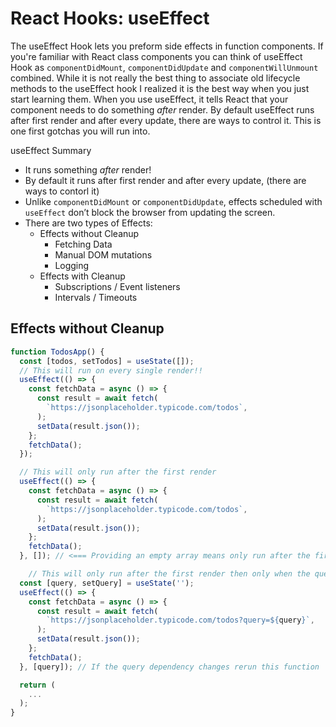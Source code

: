 # React Hooks: useEffect

The useEffect Hook lets you preform side effects in function components. If you're familiar with React class components you can think of useEffect Hook as `componentDidMount`, `componentDidUpdate` and `componentWillUnmount` combined. While it is not really the best thing to associate old lifecycle methods to the useEffect hook I realized it is the best way when you just start learning them. When you use useEffect, it tells React that your component needs to do something _after_ render. By default useEffect runs after first render and after every update, there are ways to control it. This is one first gotchas you will run into.

useEffect Summary

- It runs something _after_ render!
- By default it runs after first render and after every update, (there are ways to contorl it)
- Unlike `componentDidMount` or `componentDidUpdate`, effects scheduled with `useEffect` don’t block the browser from updating the screen.
- There are two types of Effects:
  <!-- TODO: Add link to Effect without cleanup -->
  - Effects without Cleanup
    - Fetching Data
    - Manual DOM mutations
    - Logging
      <!-- TODO: Add link to Effect with Cleanup -->
  - Effects with Cleanup
    - Subscriptions / Event listeners
    - Intervals / Timeouts

## Effects without Cleanup

```jsx
function TodosApp() {
  const [todos, setTodos] = useState([]);
  // This will run on every single render!!
  useEffect(() => {
    const fetchData = async () => {
      const result = await fetch(
        `https://jsonplaceholder.typicode.com/todos`,
      );
      setData(result.json());
    };
    fetchData();
  });

  // This will only run after the first render
  useEffect(() => {
    const fetchData = async () => {
      const result = await fetch(
        `https://jsonplaceholder.typicode.com/todos`,
      );
      setData(result.json());
    };
    fetchData();
  }, []); // <=== Providing an empty array means only run after the first render or better way this function had no "dependencies" requiring it to run again.

    // This will only run after the first render then only when the query state changes
  const [query, setQuery] = useState('');
  useEffect(() => {
    const fetchData = async () => {
      const result = await fetch(
        `https://jsonplaceholder.typicode.com/todos?query=${query}`,
      );
      setData(result.json());
    };
    fetchData();
  }, [query]); // If the query dependency changes rerun this function

  return (
    ...
  );
}
```
